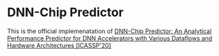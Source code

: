 # DNN-Chip Predictor
This is the official implemenatation of [DNN-Chip Predictor: An Analytical Performance Predictor for DNN Accelerators with Various Dataflows and Hardware Architectures [ICASSP'20]](https://arxiv.org/abs/2002.11270)
